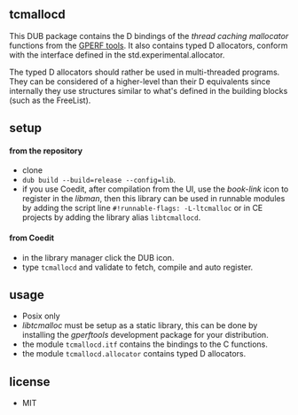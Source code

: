 ## tcmallocd

This DUB package contains the D bindings of the _thread caching mallocator_ functions from the [GPERF tools](https://github.com/gperftools/gperftools).
It also contains typed D allocators, conform with the interface defined in the std.experimental.allocator.

The typed D allocators should rather be used in multi-threaded programs.
They can be considered of a higher-level than their D equivalents since internally they use structures similar to what's defined in the building blocks (such as the FreeList).

## setup

#### from the repository
- clone
- `dub build --build=release --config=lib`.
- if you use Coedit, after compilation from the UI, use the _book-link_ icon to register in the _libman_, then this library can be used in runnable modules by adding the script line `#!runnable-flags: -L-ltcmalloc` or in CE projects by adding the library alias `libtcmallocd`.

#### from Coedit
- in the library manager click the DUB icon.
- type `tcmallocd` and validate to fetch, compile and auto register.

## usage

- Posix only
- _libtcmalloc_ must be setup as a static library, this can be done by installing the _gperftools_ development package for your distribution.
- the module `tcmallocd.itf` contains the bindings to the C functions.
- the module `tcmallocd.allocator` contains typed D allocators.

## license

- MIT